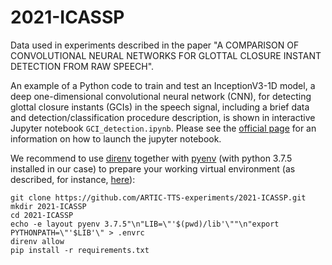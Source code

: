 # 2021-ICASSP
Data used in experiments described in the paper "A COMPARISON OF CONVOLUTIONAL NEURAL NETWORKS FOR GLOTTAL CLOSURE INSTANT DETECTION FROM RAW SPEECH".

An example of a Python code to train and test an InceptionV3-1D model, a deep one-dimensional convolutional neural network (CNN), for detecting glottal closure instants (GCIs) in the speech signal, including a brief data and detection/classification procedure description, is shown in interactive Jupyter notebook `GCI_detection.ipynb`. Please see the [official page](http://jupyter.org/) for an information on how to launch the jupyter notebook.

We recommend to use [direnv](https://direnv.net/) together with [pyenv](https://github.com/pyenv/pyenv) (with python 3.7.5 installed in our case) to prepare your working virtual environment (as described, for instance, [here](https://stackabuse.com/managing-python-environments-with-direnv-and-pyenv/)):

```console
git clone https://github.com/ARTIC-TTS-experiments/2021-ICASSP.git
mkdir 2021-ICASSP
cd 2021-ICASSP
echo -e layout pyenv 3.7.5"\n"LIB=\"'$(pwd)/lib'\""\n"export PYTHONPATH=\"'$LIB'\" > .envrc
direnv allow
pip install -r requirements.txt
```
